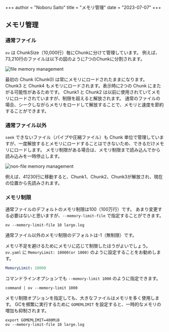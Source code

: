 +++
author = "Noboru Saito"
title = "メモリ管理"
date = "2023-07-07"
+++

## メモリ管理

### 通常ファイル

 `ov` は ChunkSize（10,000行）毎にChunkに分けて管理しています。
例えば、73,210行のファイルは以下の図のように7つのChunkに分割されます。

![file memory management](../ov-file-mem.png)

最初の Chunk (Chunk0) は常にメモリにロードされたままになります。
Chunk3 と Chunk4 もメモリにロードされます。表示時に2つの Chunk にまたがる可能性があるためです。
Chunk1 と Chunk2 は以前に使用されていてメモリにロードされていますが、制限を超えると解放されます。
通常のファイルの場合、シークしながらメモリをロードして解放することで、メモリと速度を節約することができます。

### 通常ファイル以外

`seek` できないファイル（パイプや圧縮ファイル）も Chunk 単位で管理していますが、一度解放するとメモリにロードすることはできないため、できるだけメモリにロードします。
メモリ制限がある場合は、メモリ制限まで読み込んでから読み込みを一時停止します。

![non-file memory management](../ov-mem-mem.png)

例えば、41230行に移動すると、Chunk1、Chunk2、Chunk3が解放され、現在の位置から先読みされます。

### メモリ制限

通常ファイルのデフォルトのメモリ制限は100（100万行）です。
あまり変更する必要はないと思いますが、`--memory-limit-file` で指定することができます。

```console
ov --memory-limit-file 10 large.log
```

通常ファイル以外のメモリ制限のデフォルトは-1（無制限）です。

メモリ不足を避けるためにメモリに応じて制限したほうがよいでしょう。
`ov.yaml` に `MemoryLimit: 10000(or 1000)` のように設定することをお勧めします。

```yaml
MemoryLimit: 10000
```

コマンドラインオプションでも `--memory-limit 1000` のように指定できます。

```console
command | ov --memory-limit 1000
```

メモリ制限オプションを指定しても、大きなファイルはメモリを多く使用します。
GCを頻繁に実行するために `GOMEMLIMIT` を設定すると、一時的なメモリの増加も抑制されます。

```console
export GOMEMLIMIT=400MiB
ov --memory-limit-file 10 large.log
```
